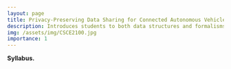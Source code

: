 ```yaml
---
layout: page
title: Privacy-Preserving Data Sharing for Connected Autonomous Vehicles
description: Introduces students to both data structures and formalisms used in computer science, such as asymptotic behavior of algorithms.. 
img: /assets/img/CSCE2100.jpg
importance: 1
---
```


**Syllabus.**
